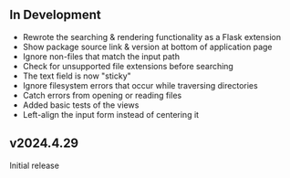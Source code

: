 In Development
--------------
- Rewrote the searching & rendering functionality as a Flask extension
- Show package source link & version at bottom of application page
- Ignore non-files that match the input path
- Check for unsupported file extensions before searching
- The text field is now "sticky"
- Ignore filesystem errors that occur while traversing directories
- Catch errors from opening or reading files
- Added basic tests of the views
- Left-align the input form instead of centering it

v2024.4.29
----------
Initial release
